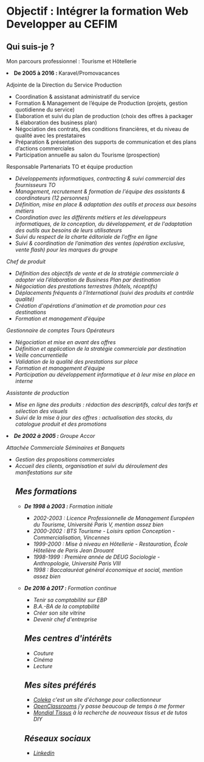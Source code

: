 <!DOCTYPE html>
<html>
<h1>Objectif : Intégrer la formation Web Developper au CEFIM</h1>
<h2><strong> Qui suis-je ? </strong></h2>      
    <p>Mon parcours professionnel : Tourisme et Hôtellerie</p>
	<p>
    	<li><strong> De 2005 à 2016 : </strong> Karavel/Promovacances</li>
	</p>
            <p>Adjointe de la Direction du Service Production</p>
	<p>
            <ul>
                <li>Coordination & assistanat administratif du service</li>
                <li>Formation & Management de l’équipe de Production (projets, gestion quotidienne du service)</li>
                <li>Elaboration et suivi du plan de production (choix des offres à packager & élaboration des business plan)</li>
                <li>Négociation des contrats, des conditions financières, et du niveau de qualité avec les prestataires</li>
                <li>Préparation & présentation des supports de communication et des plans d’actions commerciales</li>                                   <li>Participation annuelle au salon du Tourisme (prospection)</li>
            </ul>
	</p>
            <p>Responsable Partenariats TO et équipe production</p>
	    <p>
            <ul>
                <li><em>Développements informatiques<em>, contracting & suivi commercial des fournisseurs TO</li>
                <li>Management, recrutement & formation de l'équipe des assistants & coordinateurs (12 personnes)</li>
                <li>Définition, mise en place & adaptation des outils et process aux besoins métiers</li>
                <li>Coordination avec les différents métiers et les développeurs informatiques, de la conception, du développement, et                   de l'adaptation des outils aux besoins de leurs utilisateurs</li>
                <li>Suivi du respect de la charte éditoriale de l'offre en ligne</li>
                <li>Suivi & coordination de l’animation des ventes (opération exclusive, vente flash) pour les marques du groupe</li>
            </ul>
	    </p>
             <p>Chef de produit</p>
	     <p>
                <ul>
                <li>Définition des objectifs de vente et de la stratégie commerciale à adopter via l’élaboration de Business Plan par                       destination</li>
                <li>Négociation des prestations terrestres (hôtels, réceptifs)</li> 
                <li>Déplacements fréquents à l’International (suivi des produits et contrôle qualité)</li>
                <li>Création d'opérations d'animation et de promotion pour ces destinations</li>
                <li>Formation et management d’équipe</li>
            </ul>
	    </p>
            <p>Gestionnaire de comptes Tours Opérateurs</p>
	    <p>
                <ul>
		<li>Négociation et mise en avant des offres</li> 
                <li>Définition et application de la stratégie commerciale par destination</li>
                <li>Veille concurrentielle</li>
                <li>Validation de la qualité des prestations sur place</li> 
                <li>Formation et management d’équipe</li>
                <li>Participation au développement informatique et à leur mise en place en interne</li>
            </ul>
	    </p>
            <p>Assistante de production</p>
	    <p>
            <ul>
                <li>Mise en ligne des produits : rédaction des descriptifs, calcul des tarifs et sélection des visuels</li>
                <li>Suivi de la mise à jour des offres : actualisation des stocks, du catalogue produit et des promotions</li>
            </ul>
            </p>
            <li><strong> De 2002 à 2005 : </strong> Groupe Accor</li>
            <p>Attachée Commerciale Séminaires et Banquets</p>
	<p>
            <ul>
                <li>Gestion des propositions commerciales</li>
                <li>Accueil des clients, organisation et suivi du déroulement des manifestations sur site</li
            </ul>
	</p>      
<h2><strong> Mes formations </strong></h2> 
       	<ul>
	<p>
    	<li><strong> De 1998 à 2003 : </strong> Formation initiale</li>
	</p>
	<p>
            <ul>
                <li>2002-2003 : Licence Professionnelle de Management Européen du Tourisme, Université Paris V, mention assez bien</li>
                <li>2000-2002 : BTS Tourisme - Loisirs option Conception - Commercialisation, Vincennes</li>
                <li>1999-2000 : Mise à niveau en Hôtellerie - Restauration, École Hôtelière de Paris Jean Drouant</li>
                <li>1998-1999 : Première année de DEUG Sociologie - Anthropologie, Université Paris VIII</li>
                <li>1998 : Baccalauréat général économique et social, mention assez bien</li>                                   
            </ul>
	</p>
            <li><strong> De 2016 à 2017 : </strong> Formation continue</li>
	    <p>
            <ul>
                <li>Tenir sa comptabilité sur EBP</li>
                <li>B.A.-BA de la comptabilité</li>
                <li>Créer son site vitrine</li>
		<li>Devenir chef d'entreprise</li>
            </ul>
	    </p>
       
<h2><strong> Mes centres d'intérêts </strong></h2>         
    <p>
    	<ul>
	<li>Couture</li>
    	<li>Cinéma</li>	
    	<li>Lecture</li>		
    	</ul>
 	</p>   	
<h2><strong> Mes sites préférés </strong></h2>       
<p>
    	<ul>
    	<li><a href="https://coleka.com">Coleka</a> c'est un site d'échange pour collectionneur</li>
    	<li><a href="https://openclassrooms.com">OpenClassrooms</a> j'y passe beaucoup de temps à me former</li>
	<li><a href="https://mondialtisus.fr">Mondial Tissus</a> à la recherche de nouveaux tissus et de tutos DIY</li>
    	</ul>
 	</p>   	
<h2><strong> Réseaux sociaux </strong></h2>   
<p>
    	<ul>
    	<li><a href="https://fr.linkedin.com/in/sarah-hayder-01836374">Linkedin</a></li>
    	</ul>
 	</p>   	
    </p>   
   </html>
